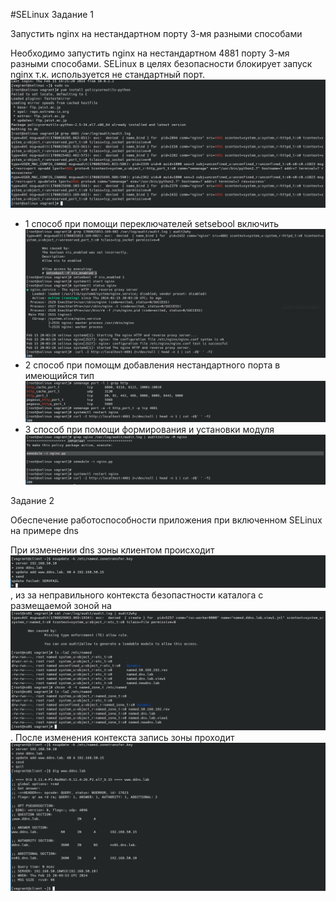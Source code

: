 #SELinux
Задание 1

Запустить nginx на нестандартном порту 3-мя разными способами

Необходимо запустить nginx на нестандартном 4881 порту 3-мя разными способами.
SELinux в целях безопасности блокирует запуск nginx т.к. используется не стандартный порт.
![nginx error](nginx_error.png)
- 1 способ
  при помощи переключателей setsebool включить ![nis_enabled](setsebool.png)
- 2 способ
  при помощм добавления нестандартного порта в имеющийся тип ![http_port_t](semanage.png)
- 3 способ
  при помощи формирования и установки модуля ![SELinux](semodule.png)

Задание 2

Обеспечение работоспособности приложения при включенном SELinux на примере dns

При изменении dns зоны клиентом происходит ![ошибка](client_fail.png), из за неправильного контекста безопастности каталога с размещаемой зоной на ![сервере](ns01.png). После изменения контекста запись зоны проходит ![успешно](client_ok.png)
